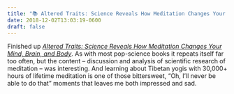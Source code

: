 ```yaml
---
title: "📚 Altered Traits: Science Reveals How Meditation Changes Your Mind, Brain, and Body"
date: 2018-12-02T13:03:19-0600
draft: false
---
```






Finished up [_Altered Traits: Science Reveals How Meditation Changes Your Mind, Brain, and Body_](https://www.goodreads.com/book/show/34272471-altered-traits). As with most pop-science books it repeats itself far too often, but the content – discussion and analysis of scientific research of meditation – was interesting. And learning about Tibetan yogis with 30,000+ hours of lifetime meditation is one of those bittersweet, “Oh, I’ll never be able to do that” moments that leaves me both impressed and sad.



